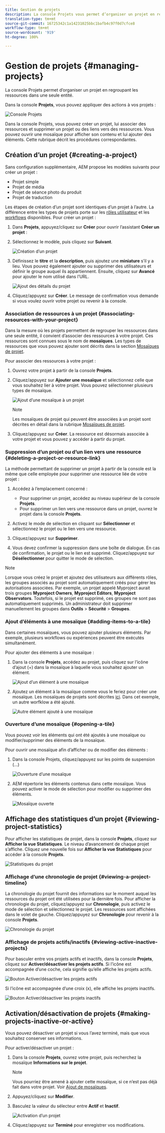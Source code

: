 ```yaml
---
title: Gestion de projets
description: La console Projets vous permet d’organiser un projet en regroupant les ressources dans une seule entité à laquelle vous pouvez accéder et que vous pouvez gérer.
translation-type: tm+mt
source-git-commit: 16725342c1a14231025bbc1bafb4c97f0d7cfce8
workflow-type: tm+mt
source-wordcount: '919'
ht-degree: 100%

---
```



# Gestion de projets {#managing-projects}

La console Projets permet d’organiser un projet en regroupant les ressources dans une seule entité.

Dans la console **Projets**, vous pouvez appliquer des actions à vos projets :

![Console Projets](/help/sites-cloud/authoring/assets/projects-console-detail.png)

Dans la console Projets, vous pouvez créer un projet, lui associer des ressources et supprimer un projet ou des liens vers des ressources. Vous pouvez ouvrir une mosaïque pour afficher son contenu et lui ajouter des éléments. Cette rubrique décrit les procédures correspondantes.

## Création d’un projet {#creating-a-project}

Sans configuration supplémentaire, AEM propose les modèles suivants pour créer un projet :

* Projet simple
* Projet de média
* Projet de séance photo du produit
* Projet de traduction

Les étapes de création d’un projet sont identiques d’un projet à l’autre. La différence entre les types de projets porte sur les [rôles utilisateur](/help/sites-cloud/authoring/projects/overview.md) et les [workflows](/help/sites-cloud/authoring/projects/workflows.md) disponibles.  Pour créer un projet :

1. Dans **Projets**, appuyez/cliquez sur **Créer** pour ouvrir l’assistant **Créer un projet** :
1. Sélectionnez le modèle, puis cliquez sur **Suivant**.

   ![Création d’un projet](/help/sites-cloud/authoring/assets/projects-create.png)

1. Définissez le **titre** et la **description**, puis ajoutez une **miniature** s’il y a lieu. Vous pouvez également ajouter ou supprimer des utilisateurs et définir le groupe auquel ils appartiennent. Ensuite, cliquez sur **Avancé** pour ajouter le nom utilisé dans l’URL.

   ![Ajout des détails du projet](/help/sites-cloud/authoring/assets/projects-title.png)

1. Cliquez/appuyez sur **Créer**. Le message de confirmation vous demande si vous voulez ouvrir votre projet ou revenir à la console.

### Association de ressources à un projet   {#associating-resources-with-your-project}

Dans la mesure où les projets permettent de regrouper les ressources dans une seule entité, il convient d’associer des ressources à votre projet. Ces ressources sont connues sous le nom de **mosaïques**. Les types de ressources que vous pouvez ajouter sont décrits dans la section [Mosaïques de projet](/help/sites-cloud/authoring/projects/overview.md#project-tiles).

Pour associer des ressources à votre projet :

1. Ouvrez votre projet à partir de la console **Projets**.
1. Cliquez/appuyez sur **Ajouter une mosaïque** et sélectionnez celle que vous souhaitez lier à votre projet. Vous pouvez sélectionner plusieurs types de mosaïque.

   ![Ajout d’une mosaïque à un projet](/help/sites-cloud/authoring/assets/projects-add-tile.png)

   >[!NOTE]
   >
   >Les mosaïques de projet qui peuvent être associées à un projet sont décrites en détail dans la rubrique [Mosaïques de projet](/help/sites-cloud/authoring/projects/overview.md#project-tiles).

1. Cliquez/appuyez sur **Créer**. La ressource est désormais associée à votre projet et vous pouvez y accéder à partir du projet.

### Suppression d’un projet ou d’un lien vers une ressource {#deleting-a-project-or-resource-link}

La méthode permettant de supprimer un projet à partir de la console est la même que celle employée pour supprimer une ressource liée de votre projet :

1. Accédez à l’emplacement concerné :

   * Pour supprimer un projet, accédez au niveau supérieur de la console **Projets**.
   * Pour supprimer un lien vers une ressource dans un projet, ouvrez le projet dans la console **Projets**.

1. Activez le mode de sélection en cliquant sur **Sélectionner** et sélectionnez le projet ou le lien vers une ressource.
1. Cliquez/appuyez sur **Supprimer**.

1. Vous devez confirmer la suppression dans une boîte de dialogue. En cas de confirmation, le projet ou le lien est supprimé. Cliquez/appuyez sur **Désélectionner** pour quitter le mode de sélection.

>[!NOTE]
>
>Lorsque vous créez le projet et ajoutez des utilisateurs aux différents rôles, les groupes associés au projet sont automatiquement créés pour gérer les autorisations associées. Par exemple, un projet appelé Myproject aurait trois groupes **Myproject Owners**, **Myproject Editors**, **Myproject Observators**. Toutefois, si le projet est supprimé, ces groupes ne sont pas automatiquement supprimés. Un administrateur doit supprimer manuellement les groupes dans **Outils** > **Sécurité** > **Groupes**.

### Ajout d’éléments à une mosaïque {#adding-items-to-a-tile}

Dans certaines mosaïques, vous pouvez ajouter plusieurs éléments. Par exemple, plusieurs workflows ou expériences peuvent être exécutés simultanément.

Pour ajouter des éléments à une mosaïque :

1. Dans la console **Projets**, accédez au projet, puis cliquez sur l’icône d’ajout (+) dans la mosaïque à laquelle vous souhaitez ajouter un élément.

   ![Ajout d’un élément à une mosaïque](/help/sites-cloud/authoring/assets/projects-workflows-1.png)

1. Ajoutez un élément à la mosaïque comme vous le feriez pour créer une mosaïque. Les mosaïques de projets sont décrites [ici](/help/sites-cloud/authoring/projects/overview.md#project-tiles). Dans cet exemple, un autre worfklow a été ajouté.

   ![Autre élément ajouté à une mosaïque](/help/sites-cloud/authoring/assets/projects-workflows-2.png)

### Ouverture d’une mosaïque {#opening-a-tile}

Vous pouvez voir les éléments qui ont été ajoutés à une mosaïque ou modifier/supprimer des éléments de la mosaïque.

Pour ouvrir une mosaïque afin d’afficher ou de modifier des éléments :

1. Dans la console Projets, cliquez/appuyez sur les points de suspension (...)

   ![Ouverture d’une mosaïque](/help/sites-cloud/authoring/assets/projects-open-tile.png)

1. AEM répertorie les éléments contenus dans cette mosaïque. Vous pouvez activer le mode de sélection pour modifier ou supprimer des éléments.

   ![Mosaïque ouverte](/help/sites-cloud/authoring/assets/projects-opened-tile.png)

## Affichage des statistiques d’un projet {#viewing-project-statistics}

Pour afficher les statistiques de projet, dans la console **Projets**, cliquez sur **Afficher la vue Statistiques**. Le niveau d’avancement de chaque projet s’affiche. Cliquez une nouvelle fois sur **Afficher la vue Statistiques** pour accéder à la console **Projets**.

![Statistiques du projet](/help/sites-cloud/authoring/assets/projects-stats.png)

### Affichage d’une chronologie de projet {#viewing-a-project-timeline}

La chronologie du projet fournit des informations sur le moment auquel les ressources du projet ont été utilisées pour la dernière fois. Pour afficher la chronologie du projet, cliquez/appuyez sur **Chronologie**, puis activez le mode de sélection et sélectionnez le projet. Les ressources sont affichées dans le volet de gauche. Cliquez/appuyez sur **Chronologie** pour revenir à la console **Projets**.

![Chronologie du projet](/help/sites-cloud/authoring/assets/projects-timeline.png)

### Affichage de projets actifs/inactifs {#viewing-active-inactive-projects}

Pour basculer entre vos projets actifs et inactifs, dans la console **Projets**, cliquez sur **Activer/désactiver les projets actifs**. Si l’icône est accompagnée d’une coche, cela signifie qu’elle affiche les projets actifs.

![Bouton Activer/désactiver les projets actifs](/help/sites-cloud/authoring/assets/projects-active.png)

Si l’icône est accompagnée d’une croix (x), elle affiche les projets inactifs.

![Bouton Activer/désactiver les projets inactifs](/help/sites-cloud/authoring/assets/projects-inactive.png)

## Activation/désactivation de projets {#making-projects-inactive-or-active}

Vous pouvez désactiver un projet si vous l’avez terminé, mais que vous souhaitez conserver ses informations.

Pour activer/désactiver un projet :

1. Dans la console **Projets**, ouvrez votre projet, puis recherchez la mosaïque **Informations sur le projet**.

   >[!NOTE]
   >
   >Vous pourriez être amené à ajouter cette mosaïque, si ce n’est pas déjà fait dans votre projet. Voir [Ajout de mosaïques](#adding-items-to-a-tile).

1. Appuyez/cliquez sur **Modifier**.
1. Basculez la valeur du sélecteur entre **Actif** et **Inactif**.

   ![Activation d’un projet](/help/sites-cloud/authoring/assets/projects-activate.png)

1. Cliquez/appuyez sur **Terminé** pour enregistrer vos modifications.
